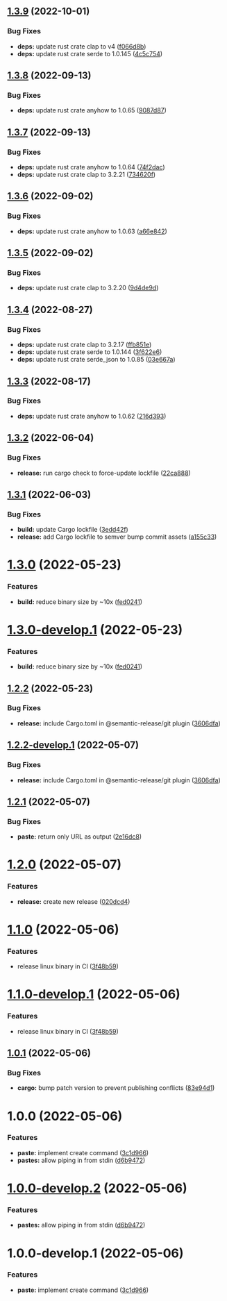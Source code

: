 ## [1.3.9](https://github.com/sphericalkat/katbin-cli/compare/v1.3.8...v1.3.9) (2022-10-01)


### Bug Fixes

* **deps:** update rust crate clap to v4 ([f066d8b](https://github.com/sphericalkat/katbin-cli/commit/f066d8b425de4c2845eceac6b441b79c5bed955b))
* **deps:** update rust crate serde to 1.0.145 ([4c5c754](https://github.com/sphericalkat/katbin-cli/commit/4c5c7540a50f043e8f17efd6e3b3dd0e1a743243))

## [1.3.8](https://github.com/sphericalkat/katbin-cli/compare/v1.3.7...v1.3.8) (2022-09-13)


### Bug Fixes

* **deps:** update rust crate anyhow to 1.0.65 ([9087d87](https://github.com/sphericalkat/katbin-cli/commit/9087d878fea86f18fd3c9b1acf8067453ba7ace8))

## [1.3.7](https://github.com/sphericalkat/katbin-cli/compare/v1.3.6...v1.3.7) (2022-09-13)


### Bug Fixes

* **deps:** update rust crate anyhow to 1.0.64 ([74f2dac](https://github.com/sphericalkat/katbin-cli/commit/74f2dacb5e721cdb8c936b38b0d0c4afc2dde921))
* **deps:** update rust crate clap to 3.2.21 ([734620f](https://github.com/sphericalkat/katbin-cli/commit/734620fb219baf6021d93e714387efbc967ed487))

## [1.3.6](https://github.com/sphericalkat/katbin-cli/compare/v1.3.5...v1.3.6) (2022-09-02)


### Bug Fixes

* **deps:** update rust crate anyhow to 1.0.63 ([a66e842](https://github.com/sphericalkat/katbin-cli/commit/a66e84282ebf3a7abaad4cd8c4462cb91b987878))

## [1.3.5](https://github.com/sphericalkat/katbin-cli/compare/v1.3.4...v1.3.5) (2022-09-02)


### Bug Fixes

* **deps:** update rust crate clap to 3.2.20 ([9d4de9d](https://github.com/sphericalkat/katbin-cli/commit/9d4de9d798cecb72bf3969ae590441d9bd132ef4))

## [1.3.4](https://github.com/sphericalkat/katbin-cli/compare/v1.3.3...v1.3.4) (2022-08-27)


### Bug Fixes

* **deps:** update rust crate clap to 3.2.17 ([ffb851e](https://github.com/sphericalkat/katbin-cli/commit/ffb851e13f84a0a96972549e85f406881767c82e))
* **deps:** update rust crate serde to 1.0.144 ([3f622e6](https://github.com/sphericalkat/katbin-cli/commit/3f622e6aa6f9bbb99945be2ea21898169d2ab61e))
* **deps:** update rust crate serde_json to 1.0.85 ([03e667a](https://github.com/sphericalkat/katbin-cli/commit/03e667abe71f78346c73ae9a6132c5138eb601de))

## [1.3.3](https://github.com/sphericalkat/katbin-cli/compare/v1.3.2...v1.3.3) (2022-08-17)


### Bug Fixes

* **deps:** update rust crate anyhow to 1.0.62 ([216d393](https://github.com/sphericalkat/katbin-cli/commit/216d393818a79f1159fb5f58c231b8e4fcb14f6b))

## [1.3.2](https://github.com/sphericalkat/katbin-cli/compare/v1.3.1...v1.3.2) (2022-06-04)


### Bug Fixes

* **release:** run cargo check to force-update lockfile ([22ca888](https://github.com/sphericalkat/katbin-cli/commit/22ca888c8eea32b4dd1d3c83406fd75aa29945fd))

## [1.3.1](https://github.com/sphericalkat/katbin-cli/compare/v1.3.0...v1.3.1) (2022-06-03)


### Bug Fixes

* **build:** update Cargo lockfile ([3edd42f](https://github.com/sphericalkat/katbin-cli/commit/3edd42f11320ef5bf124e26a51b8be0a2bec6648))
* **release:** add Cargo lockfile to semver bump commit assets ([a155c33](https://github.com/sphericalkat/katbin-cli/commit/a155c33eb3cb0eeb315bba54c02d8b23efbdc890))

# [1.3.0](https://github.com/sphericalkat/katbin-cli/compare/v1.2.2...v1.3.0) (2022-05-23)


### Features

* **build:** reduce binary size by ~10x ([fed0241](https://github.com/sphericalkat/katbin-cli/commit/fed024177a7390df78acbb2b712dcb32ee7e1ae7))

# [1.3.0-develop.1](https://github.com/sphericalkat/katbin-cli/compare/v1.2.2...v1.3.0-develop.1) (2022-05-23)


### Features

* **build:** reduce binary size by ~10x ([fed0241](https://github.com/sphericalkat/katbin-cli/commit/fed024177a7390df78acbb2b712dcb32ee7e1ae7))

## [1.2.2](https://github.com/sphericalkat/katbin-cli/compare/v1.2.1...v1.2.2) (2022-05-23)


### Bug Fixes

* **release:** include Cargo.toml in @semantic-release/git plugin ([3606dfa](https://github.com/sphericalkat/katbin-cli/commit/3606dfaed52d96331cbb48ef983a78c513497b62))

## [1.2.2-develop.1](https://github.com/sphericalkat/katbin-cli/compare/v1.2.1...v1.2.2-develop.1) (2022-05-07)


### Bug Fixes

* **release:** include Cargo.toml in @semantic-release/git plugin ([3606dfa](https://github.com/sphericalkat/katbin-cli/commit/3606dfaed52d96331cbb48ef983a78c513497b62))

## [1.2.1](https://github.com/sphericalkat/katbin-cli/compare/v1.2.0...v1.2.1) (2022-05-07)


### Bug Fixes

* **paste:** return only URL as output ([2e16dc8](https://github.com/sphericalkat/katbin-cli/commit/2e16dc85dde884c5ee225b5a6b67cb66fec2348f))

# [1.2.0](https://github.com/sphericalkat/katbin-cli/compare/v1.1.0...v1.2.0) (2022-05-07)


### Features

* **release:** create new release ([020dcd4](https://github.com/sphericalkat/katbin-cli/commit/020dcd467bbfb730b1ef92ccaa2f9b673e9fb6c5))

# [1.1.0](https://github.com/sphericalkat/katbin-cli/compare/v1.0.1...v1.1.0) (2022-05-06)


### Features

* release linux binary in CI ([3f48b59](https://github.com/sphericalkat/katbin-cli/commit/3f48b5908ba839d2eaad6d124e316a5d9be991c9))

# [1.1.0-develop.1](https://github.com/sphericalkat/katbin-cli/compare/v1.0.1...v1.1.0-develop.1) (2022-05-06)


### Features

* release linux binary in CI ([3f48b59](https://github.com/sphericalkat/katbin-cli/commit/3f48b5908ba839d2eaad6d124e316a5d9be991c9))

## [1.0.1](https://github.com/sphericalkat/katbin-cli/compare/v1.0.0...v1.0.1) (2022-05-06)


### Bug Fixes

* **cargo:** bump patch version to prevent publishing conflicts ([83e94d1](https://github.com/sphericalkat/katbin-cli/commit/83e94d151816c53ca45040d8fb3eede34c78d054))

# 1.0.0 (2022-05-06)


### Features

* **paste:** implement create command ([3c1d966](https://github.com/sphericalkat/katbin-cli/commit/3c1d96662895d7771647166cc752cbb7585dd4df))
* **pastes:** allow piping in from stdin ([d6b9472](https://github.com/sphericalkat/katbin-cli/commit/d6b9472fccdf0fc065a2dc998c2384c2296a33fa))

# [1.0.0-develop.2](https://github.com/sphericalkat/katbin-cli/compare/v1.0.0-develop.1...v1.0.0-develop.2) (2022-05-06)


### Features

* **pastes:** allow piping in from stdin ([d6b9472](https://github.com/sphericalkat/katbin-cli/commit/d6b9472fccdf0fc065a2dc998c2384c2296a33fa))

# 1.0.0-develop.1 (2022-05-06)


### Features

* **paste:** implement create command ([3c1d966](https://github.com/sphericalkat/katbin-cli/commit/3c1d96662895d7771647166cc752cbb7585dd4df))
